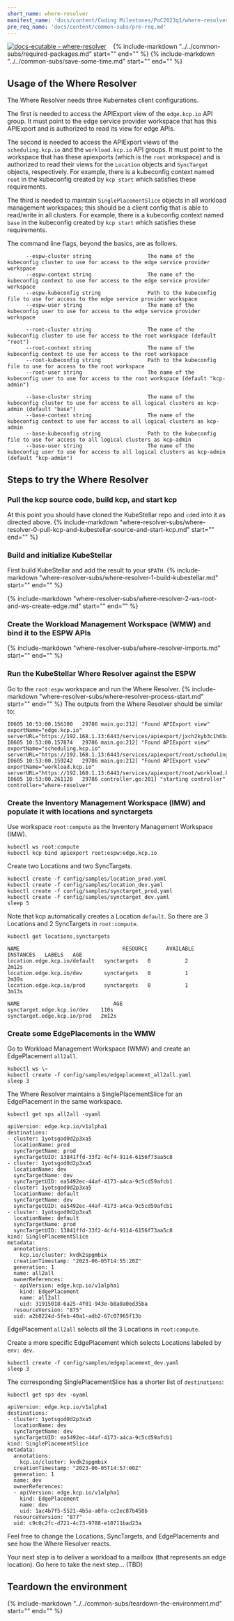 ```yaml
---
short_name: where-resolver
manifest_name: 'docs/content/Coding Milestones/PoC2023q1/where-resolver.md'
pre_req_name: 'docs/content/common-subs/pre-req.md'
---
```

[![docs-ecutable - where-resolver]({{config.repo_url}}/actions/workflows/docs-ecutable-where-resolver.yml/badge.svg?branch={{config.ks_branch}})]({{config.repo_url}}/actions/workflows/docs-ecutable-where-resolver.yml)&nbsp;&nbsp;&nbsp;
{%
   include-markdown "../../common-subs/required-packages.md"
   start="<!--required-packages-start-->"
   end="<!--required-packages-end-->"
%}
{%
   include-markdown "../../common-subs/save-some-time.md"
   start="<!--save-some-time-start-->"
   end="<!--save-some-time-end-->"
%}

## Usage of the Where Resolver

The Where Resolver needs three Kubernetes client configurations.

The first is needed to access the APIExport view of the `edge.kcp.io` API group.
It must point to the edge service provider workspace that has this APIExport and
is authorized to read its view for edge APIs.

The second is needed to access the APIExport views of the `scheduling.kcp.io`
and the `workload.kcp.io` API groups. It must point to the workspace that has
these apiexports (which is the `root` workspace) and is authorized to read their
views for the `Location` objects and `SyncTarget` objects, respectively.
For example, there is a kubeconfig context named `root` in the kubeconfig
created by `kcp start` which satisfies these requirements.

The third is needed to maintain `SinglePlacementSlice` objects in all workload
management workspaces; this should be a client config that is able to read/write
in all clusters. For example, there is a kubeconfig context named `base` in the
kubeconfig created by `kcp start` which satisfies these requirements.

The command line flags, beyond the basics, are as follows.

``` { .bash .no-copy }
      --espw-cluster string                  The name of the kubeconfig cluster to use for access to the edge service provider workspace
      --espw-context string                  The name of the kubeconfig context to use for access to the edge service provider workspace
      --espw-kubeconfig string               Path to the kubeconfig file to use for access to the edge service provider workspace
      --espw-user string                     The name of the kubeconfig user to use for access to the edge service provider workspace

      --root-cluster string                  The name of the kubeconfig cluster to use for access to the root workspace (default "root")
      --root-context string                  The name of the kubeconfig context to use for access to the root workspace
      --root-kubeconfig string               Path to the kubeconfig file to use for access to the root workspace
      --root-user string                     The name of the kubeconfig user to use for access to the root workspace (default "kcp-admin")

      --base-cluster string                  The name of the kubeconfig cluster to use for access to all logical clusters as kcp-admin (default "base")
      --base-context string                  The name of the kubeconfig context to use for access to all logical clusters as kcp-admin
      --base-kubeconfig string               Path to the kubeconfig file to use for access to all logical clusters as kcp-admin
      --base-user string                     The name of the kubeconfig user to use for access to all logical clusters as kcp-admin (default "kcp-admin")
```

## Steps to try the Where Resolver

### Pull the kcp source code, build kcp, and start kcp

At this point you should have cloned the KubeStellar repo and `cd`ed into it as directed above.
{%
   include-markdown "where-resolver-subs/where-resolver-0-pull-kcp-and-kubestellar-source-and-start-kcp.md"
   start="<!--where-resolver-0-pull-kcp-and-kubestellar-source-and-start-kcp-start-->"
   end="<!--where-resolver-0-pull-kcp-and-kubestellar-source-and-start-kcp-end-->"
%}

### Build and initialize KubeStellar

First build KubeStellar and add the result to your `$PATH`.
{%
   include-markdown "where-resolver-subs/where-resolver-1-build-kubestellar.md"
   start="<!--where-resolver-1-build-kubestellar-start-->"
   end="<!--where-resolver-1-build-kubestellar-end-->"
%}

{%
   include-markdown "where-resolver-subs/where-resolver-2-ws-root-and-ws-create-edge.md"
   start="<!--where-resolver-2-ws-root-and-ws-create-edge-start-->"
   end="<!--where-resolver-2-ws-root-and-ws-create-edge-end-->"
%}

### Create the Workload Management Workspace (WMW) and bind it to the ESPW APIs
{%
   include-markdown "where-resolver-subs/where-resolver-imports.md"
   start="<!--where-resolver-imports-start-->"
   end="<!--where-resolver-imports-end-->"
%}

### Run the KubeStellar Where Resolver against the ESPW
Go to the `root:espw` workspace and run the Where Resolver.
{%
   include-markdown "where-resolver-subs/where-resolver-process-start.md"
   start="<!--where-resolver-process-start-start-->"
   end="<!--where-resolver-process-start-end-->"
%}
The outputs from the Where Resolver should be similar to:
``` { .bash .no-copy }
I0605 10:53:00.156100   29786 main.go:212] "Found APIExport view" exportName="edge.kcp.io" serverURL="https://192.168.1.13:6443/services/apiexport/jxch2kyb3c1h6bac/edge.kcp.io"
I0605 10:53:00.157874   29786 main.go:212] "Found APIExport view" exportName="scheduling.kcp.io" serverURL="https://192.168.1.13:6443/services/apiexport/root/scheduling.kcp.io"
I0605 10:53:00.159242   29786 main.go:212] "Found APIExport view" exportName="workload.kcp.io" serverURL="https://192.168.1.13:6443/services/apiexport/root/workload.kcp.io"
I0605 10:53:00.261128   29786 controller.go:201] "starting controller" controller="where-resolver"
```

### Create the Inventory Management Workspace (IMW) and populate it with locations and synctargets

Use workspace `root:compute` as the Inventory Management Workspace (IMW).
```shell
kubectl ws root:compute
kubectl kcp bind apiexport root:espw:edge.kcp.io
```

Create two Locations and two SyncTargets.
```shell
kubectl create -f config/samples/location_prod.yaml
kubectl create -f config/samples/location_dev.yaml
kubectl create -f config/samples/synctarget_prod.yaml
kubectl create -f config/samples/synctarget_dev.yaml
sleep 5
```

Note that kcp automatically creates a Location `default`. So there are 3 Locations and 2 SyncTargets in `root:compute`.
```shell
kubectl get locations,synctargets
```
``` { .bash .no-copy }
NAME                                 RESOURCE      AVAILABLE   INSTANCES   LABELS   AGE
location.edge.kcp.io/default   synctargets   0           2                    2m12s
location.edge.kcp.io/dev       synctargets   0           1                    2m39s
location.edge.kcp.io/prod      synctargets   0           1                    3m13s

NAME                              AGE
synctarget.edge.kcp.io/dev    110s
synctarget.edge.kcp.io/prod   2m12s
```

### Create some EdgePlacements in the WMW
Go to Workload Management Workspace (WMW) and create an EdgePlacement `all2all`.
```shell
kubectl ws \~
kubectl create -f config/samples/edgeplacement_all2all.yaml
sleep 3
```

The Where Resolver maintains a SinglePlacementSlice for an EdgePlacement in the same workspace.
```shell
kubectl get sps all2all -oyaml
```
``` { .bash .no-copy }
apiVersion: edge.kcp.io/v1alpha1
destinations:
- cluster: 1yotsgod0d2p3xa5
  locationName: prod
  syncTargetName: prod
  syncTargetUID: 13841ffd-33f2-4cf4-9114-6156f73aa5c8
- cluster: 1yotsgod0d2p3xa5
  locationName: dev
  syncTargetName: dev
  syncTargetUID: ea5492ec-44af-4173-a4ca-9c5cd59afcb1
- cluster: 1yotsgod0d2p3xa5
  locationName: default
  syncTargetName: dev
  syncTargetUID: ea5492ec-44af-4173-a4ca-9c5cd59afcb1
- cluster: 1yotsgod0d2p3xa5
  locationName: default
  syncTargetName: prod
  syncTargetUID: 13841ffd-33f2-4cf4-9114-6156f73aa5c8
kind: SinglePlacementSlice
metadata:
  annotations:
    kcp.io/cluster: kvdk2spgmbix
  creationTimestamp: "2023-06-05T14:55:20Z"
  generation: 1
  name: all2all
  ownerReferences:
  - apiVersion: edge.kcp.io/v1alpha1
    kind: EdgePlacement
    name: all2all
    uid: 31915018-6a25-4f01-943e-b8a0a0ed35ba
  resourceVersion: "875"
  uid: a2b8224d-5feb-40a1-adb2-67c07965f13b
```
EdgePlacement `all2all` selects all the 3 Locations in `root:compute`.

Create a more specific EdgePlacement which selects Locations labeled by `env: dev`.
```shell
kubectl create -f config/samples/edgeplacement_dev.yaml
sleep 3
```

The corresponding SinglePlacementSlice has a shorter list of `destinations`:
```shell
kubectl get sps dev -oyaml
```
``` { .bash .no-copy }
apiVersion: edge.kcp.io/v1alpha1
destinations:
- cluster: 1yotsgod0d2p3xa5
  locationName: dev
  syncTargetName: dev
  syncTargetUID: ea5492ec-44af-4173-a4ca-9c5cd59afcb1
kind: SinglePlacementSlice
metadata:
  annotations:
    kcp.io/cluster: kvdk2spgmbix
  creationTimestamp: "2023-06-05T14:57:00Z"
  generation: 1
  name: dev
  ownerReferences:
  - apiVersion: edge.kcp.io/v1alpha1
    kind: EdgePlacement
    name: dev
    uid: 1ac4b7f5-5521-4b5a-a0fa-cc2ec87b458b
  resourceVersion: "877"
  uid: c9c0c2fc-d721-4c73-9788-e10711bad23a
```

Feel free to change the Locations, SyncTargets, and EdgePlacements and see how the Where Resolver reacts.

Your next step is to deliver a workload to a mailbox (that represents an edge location).  Go here to take the next step... (TBD)

## Teardown the environment

{%
   include-markdown "../../common-subs/teardown-the-environment.md"
   start="<!--teardown-the-environment-start-->"
   end="<!--teardown-the-environment-end-->"
%}
